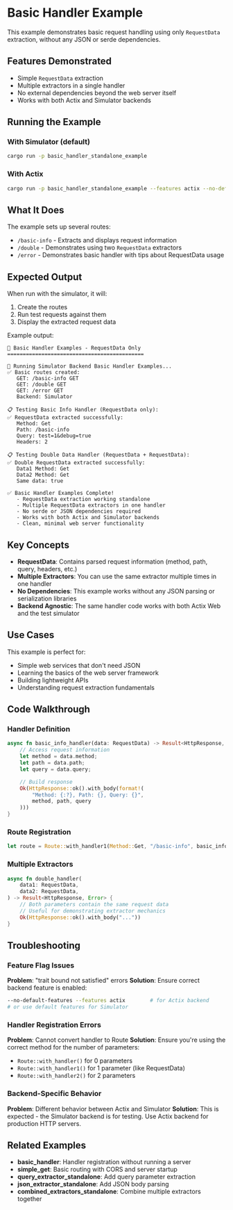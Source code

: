 # Basic Handler Example

This example demonstrates basic request handling using only `RequestData` extraction, without any JSON or serde dependencies.

## Features Demonstrated

- Simple `RequestData` extraction
- Multiple extractors in a single handler
- No external dependencies beyond the web server itself
- Works with both Actix and Simulator backends

## Running the Example

### With Simulator (default)

```bash
cargo run -p basic_handler_standalone_example
```

### With Actix

```bash
cargo run -p basic_handler_standalone_example --features actix --no-default-features
```

## What It Does

The example sets up several routes:

- `/basic-info` - Extracts and displays request information
- `/double` - Demonstrates using two `RequestData` extractors
- `/error` - Demonstrates basic handler with tips about RequestData usage

## Expected Output

When run with the simulator, it will:

1. Create the routes
2. Run test requests against them
3. Display the extracted request data

Example output:

```
🎯 Basic Handler Examples - RequestData Only
============================================

🧪 Running Simulator Backend Basic Handler Examples...
✅ Basic routes created:
   GET: /basic-info GET
   GET: /double GET
   GET: /error GET
   Backend: Simulator

📋 Testing Basic Info Handler (RequestData only):
✅ RequestData extracted successfully:
   Method: Get
   Path: /basic-info
   Query: test=1&debug=true
   Headers: 2

📋 Testing Double Data Handler (RequestData + RequestData):
✅ Double RequestData extracted successfully:
   Data1 Method: Get
   Data2 Method: Get
   Same data: true

✅ Basic Handler Examples Complete!
   - RequestData extraction working standalone
   - Multiple RequestData extractors in one handler
   - No serde or JSON dependencies required
   - Works with both Actix and Simulator backends
   - Clean, minimal web server functionality
```

## Key Concepts

- **RequestData**: Contains parsed request information (method, path, query, headers, etc.)
- **Multiple Extractors**: You can use the same extractor multiple times in one handler
- **No Dependencies**: This example works without any JSON parsing or serialization libraries
- **Backend Agnostic**: The same handler code works with both Actix Web and the test simulator

## Use Cases

This example is perfect for:

- Simple web services that don't need JSON
- Learning the basics of the web server framework
- Building lightweight APIs
- Understanding request extraction fundamentals

## Code Walkthrough

### Handler Definition

```rust
async fn basic_info_handler(data: RequestData) -> Result<HttpResponse, Error> {
    // Access request information
    let method = data.method;
    let path = data.path;
    let query = data.query;

    // Build response
    Ok(HttpResponse::ok().with_body(format!(
        "Method: {:?}, Path: {}, Query: {}",
        method, path, query
    )))
}
```

### Route Registration

```rust
let route = Route::with_handler1(Method::Get, "/basic-info", basic_info_handler);
```

### Multiple Extractors

```rust
async fn double_handler(
    data1: RequestData,
    data2: RequestData,
) -> Result<HttpResponse, Error> {
    // Both parameters contain the same request data
    // Useful for demonstrating extractor mechanics
    Ok(HttpResponse::ok().with_body("..."))
}
```

## Troubleshooting

### Feature Flag Issues

**Problem**: "trait bound not satisfied" errors
**Solution**: Ensure correct backend feature is enabled:

```bash
--no-default-features --features actix        # for Actix backend
# or use default features for Simulator
```

### Handler Registration Errors

**Problem**: Cannot convert handler to Route
**Solution**: Ensure you're using the correct method for the number of parameters:

- `Route::with_handler()` for 0 parameters
- `Route::with_handler1()` for 1 parameter (like RequestData)
- `Route::with_handler2()` for 2 parameters

### Backend-Specific Behavior

**Problem**: Different behavior between Actix and Simulator
**Solution**: This is expected - the Simulator backend is for testing. Use Actix backend for production HTTP servers.

## Related Examples

- **basic_handler**: Handler registration without running a server
- **simple_get**: Basic routing with CORS and server startup
- **query_extractor_standalone**: Add query parameter extraction
- **json_extractor_standalone**: Add JSON body parsing
- **combined_extractors_standalone**: Combine multiple extractors together
